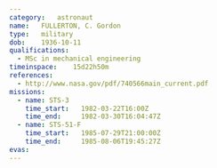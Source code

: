 ```yaml
---
category:	astronaut
name:	FULLERTON, C. Gordon
type:	military
dob:	1936-10-11
qualifications:
  - MSc in mechanical engineering
timeinspace:	15d22h50m
references:
  - http://www.nasa.gov/pdf/740566main_current.pdf
missions:
  - name: STS-3
    time_start:   1982-03-22T16:00Z
    time_end:     1982-03-30T16:04:47Z
  - name: STS-51-F
    time_start:   1985-07-29T21:00:00Z
    time_end:     1985-08-06T19:45:27Z
evas:
---
```

